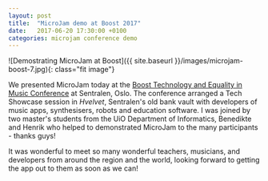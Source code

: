 ```yaml
---
layout: post
title:  "MicroJam demo at Boost 2017"
date:   2017-06-20 17:30:00 +0100
categories: microjam conference demo
---
```


![Demostrating MicroJam at Boost]({{ site.baseurl }}/images/microjam-boost-7.jpg){: class="fit image"}

We presented MicroJam today at the [Boost Technology and Equality in Music Conference](http://www.boost2017.com) at Sentralen, Oslo. The conference arranged a Tech Showcase session in _Hvelvet_, Sentralen's old bank vault with developers of music apps, synthesisers, robots and education software. I was joined by two master's students from the UiO Department of Informatics, Benedikte and Henrik who helped to demonstrated MicroJam to the many participants - thanks guys!

It was wonderful to meet so many wonderful teachers, musicians, and developers from around the region and the world, looking forward to getting the app out to them as soon as we can!